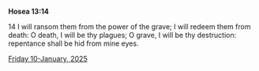 **Hosea 13:14**

14 I will ransom them from the power of the grave; I will redeem them from death: O death, I will be thy plagues; O grave, I will be thy destruction: repentance shall be hid from mine eyes.

[Friday 10-January, 2025](https://getbible.life/kjv/Hosea/13/14)

